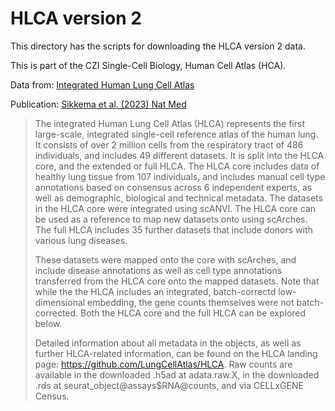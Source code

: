 # HLCA version 2

This directory has the scripts for downloading the
HLCA version 2 data.

This is part of the CZI Single-Cell Biology, 
Human Cell Atlas (HCA).

Data from: [Integrated Human Lung Cell Atlas](https://cellxgene.cziscience.com/collections/6f6d381a-7701-4781-935c-db10d30de293)

Publication: [Sikkema et al. (2023) Nat Med](https://doi.org/10.1038/s41591-023-02327-2)

> The integrated Human Lung Cell Atlas (HLCA) represents the first large-scale, 
> integrated single-cell reference atlas of the human lung. It consists of over 
> 2 million cells from the respiratory tract of 486 individuals, and includes 49
> different datasets. It is split into the HLCA core, and the extended or full
> HLCA. The HLCA core includes data of healthy lung tissue from 107 individuals,
> and includes manual cell type annotations based on consensus across 6
> independent experts, as well as demographic, biological and technical metadata.
> The datasets in the HLCA core were integrated using scANVI. The HLCA core can 
> be used as a reference to map new datasets onto using scArches. The full HLCA 
> includes 35 further datasets that include donors with various lung diseases. 
>
> These datasets were mapped onto the core with scArches, and include disease 
> annotations as well as cell type annotations transferred from the HLCA core 
> onto the mapped datasets. Note that while the the HLCA includes an integrated,
> batch-correctd low-dimensional embedding, the gene counts themselves were not
> batch-corrected. Both the HLCA core and the full HLCA can be explored below.
> 
> Detailed information about all metadata in the objects, as well as further
> HLCA-related information, can be found on the HLCA landing page: 
> https://github.com/LungCellAtlas/HLCA. Raw counts are available in the 
> downloaded .h5ad at adata.raw.X, in the downloaded .rds at
> seurat_object@assays$RNA@counts, and via CELLxGENE Census.
